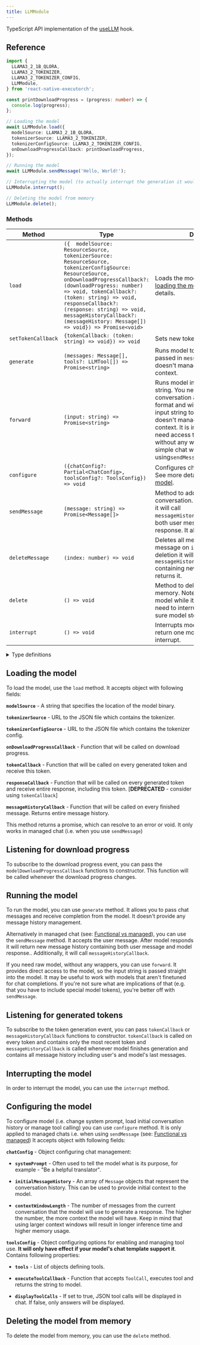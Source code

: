 ```yaml
---
title: LLMModule
---
```


TypeScript API implementation of the [useLLM](../../02-hooks/01-natural-language-processing/useLLM.md) hook.

## Reference

```typescript
import {
  LLAMA3_2_1B_QLORA,
  LLAMA3_2_TOKENIZER,
  LLAMA3_2_TOKENIZER_CONFIG,
  LLMModule,
} from 'react-native-executorch';

const printDownloadProgress = (progress: number) => {
  console.log(progress);
};

// Loading the model
await LLMModule.load({
  modelSource: LLAMA3_2_1B_QLORA,
  tokenizerSource: LLAMA3_2_TOKENIZER,
  tokenizerConfigSource: LLAMA3_2_TOKENIZER_CONFIG,
  onDownloadProgressCallback: printDownloadProgress,
});

// Running the model
await LLMModule.sendMessage('Hello, World!');

// Interrupting the model (to actually interrupt the generation it would have to be called when sendMessage or forward is running)
LLMModule.interrupt();

// Deleting the model from memory
LLMModule.delete();
```

### Methods

| Method             | Type                                                                                                                                                                                                                                                                                                                                                | Description                                                                                                                                                                                                                                                                                                                                                                 |
| ------------------ | --------------------------------------------------------------------------------------------------------------------------------------------------------------------------------------------------------------------------------------------------------------------------------------------------------------------------------------------------- | --------------------------------------------------------------------------------------------------------------------------------------------------------------------------------------------------------------------------------------------------------------------------------------------------------------------------------------------------------------------------- |
| `load`             | `({  modelSource: ResourceSource, tokenizerSource: ResourceSource, tokenizerConfigSource: ResourceSource, onDownloadProgressCallback?: (downloadProgress: number) => void, tokenCallback?: (token: string) => void, responseCallback?: (response: string) => void, messageHistoryCallback?: (messageHistory: Message[]) => void}) => Promise<void>` | Loads the model. Checkout the [loading the model](#loading-the-model) section for details.                                                                                                                                                                                                                                                                                  |
| `setTokenCallback` | `{tokenCallback: (token: string) => void}) => void`                                                                                                                                                                                                                                                                                                 | Sets new token callback.                                                                                                                                                                                                                                                                                                                                                    |
| `generate`         | `(messages: Message[], tools?: LLMTool[]) => Promise<string>`                                                                                                                                                                                                                                                                                       | Runs model to complete chat passed in `messages` argument. It doesn't manage conversation context.                                                                                                                                                                                                                                                                          |
| `forward`          | `(input: string) => Promise<string>`                                                                                                                                                                                                                                                                                                                | Runs model inference with raw input string. You need to provide entire conversation and prompt (in correct format and with special tokens!) in input string to this method. It doesn't manage conversation context. It is intended for users that need access to the model itself without any wrapper. If you want a simple chat with model the consider using`sendMessage` |
| `configure`        | `({chatConfig?: Partial<ChatConfig>, toolsConfig?: ToolsConfig}) => void`                                                                                                                                                                                                                                                                           | Configures chat and tool calling. See more details in [configuring the model](#configuring-the-model).                                                                                                                                                                                                                                                                      |
| `sendMessage`      | `(message: string) => Promise<Message[]>`                                                                                                                                                                                                                                                                                                           | Method to add user message to conversation. After model responds it will call `messageHistoryCallback()`containing both user message and model response. It also returns them.                                                                                                                                                                                              |
| `deleteMessage`    | `(index: number) => void`                                                                                                                                                                                                                                                                                                                           | Deletes all messages starting with message on `index` position. After deletion it will call `messageHistoryCallback()` containing new history. It also returns it.                                                                                                                                                                                                          |
| `delete`           | `() => void`                                                                                                                                                                                                                                                                                                                                        | Method to delete the model from memory. Note you cannot delete model while it's generating. You need to interrupt it first and make sure model stopped generation.                                                                                                                                                                                                          |
| `interrupt`        | `() => void`                                                                                                                                                                                                                                                                                                                                        | Interrupts model generation. It may return one more token after interrupt.                                                                                                                                                                                                                                                                                                  |

<details>
<summary>Type definitions</summary>

```typescript
type ResourceSource = string | number | object;

type MessageRole = 'user' | 'assistant' | 'system';

interface Message {
  role: MessageRole;
  content: string;
}
interface ChatConfig {
  initialMessageHistory: Message[];
  contextWindowLength: number;
  systemPrompt: string;
}

// tool calling
interface ToolsConfig {
  tools: LLMTool[];
  executeToolCallback: (call: ToolCall) => Promise<string | null>;
  displayToolCalls?: boolean;
}

interface ToolCall {
  toolName: string;
  arguments: Object;
}

type LLMTool = Object;
```

</details>

## Loading the model

To load the model, use the `load` method. It accepts object with following fields:

**`modelSource`** - A string that specifies the location of the model binary.

**`tokenizerSource`** - URL to the JSON file which contains the tokenizer.

**`tokenizerConfigSource`** - URL to the JSON file which contains the tokenizer config.

**`onDownloadProgressCallback`** - Function that will be called on download progress.

**`tokenCallback`** - Function that will be called on every generated token and receive this token.

**`responseCallback`** - Function that will be called on every generated token and receive entire response, including this token. [**DEPRECATED** - consider using `tokenCallback`]

**`messageHistoryCallback`** - Function that will be called on every finished message. Returns entire message history.

This method returns a promise, which can resolve to an error or void. It only works in managed chat (i.e. when you use `sendMessage`)

## Listening for download progress

To subscribe to the download progress event, you can pass the `modelDownloadProgressCallback` functions to constructor. This function will be called whenever the download progress changes.

## Running the model

To run the model, you can use `generate` method. It allows you to pass chat messages and receive completion from the model. It doesn't provide any message history management.

Alternatively in managed chat (see: [Functional vs managed](../../02-hooks/01-natural-language-processing/useLLM.md#functional-vs-managed)), you can use the `sendMessage` method. It accepts the user message. After model responds it will return new message history containing both user message and model response.. Additionally, it will call `messageHistoryCallback`.

If you need raw model, without any wrappers, you can use `forward`. It provides direct access to the model, so the input string is passed straight into the model. It may be useful to work with models that aren't finetuned for chat completions. If you're not sure what are implications of that (e.g. that you have to include special model tokens), you're better off with `sendMessage`.

## Listening for generated tokens

To subscribe to the token generation event, you can pass `tokenCallback` or `messageHistoryCallback` functions to constructor. `tokenCallback` is called on every token and contains only the most recent token and `messageHistoryCallback` is called whenever model finishes generation and contains all message history including user's and model's last messages.

## Interrupting the model

In order to interrupt the model, you can use the `interrupt` method.

## Configuring the model

To configure model (i.e. change system prompt, load initial conversation history or manage tool calling) you can use
`configure` method. It is only applied to managed chats i.e. when using `sendMessage` (see: [Functional vs managed](../../02-hooks/01-natural-language-processing/useLLM.md#functional-vs-managed)) It accepts object with following fields:

**`chatConfig`** - Object configuring chat management:

- **`systemPrompt`** - Often used to tell the model what is its purpose, for example - "Be a helpful translator".

- **`initialMessageHistory`** - An array of `Message` objects that represent the conversation history. This can be used to provide initial context to the model.

- **`contextWindowLength`** - The number of messages from the current conversation that the model will use to generate a response. The higher the number, the more context the model will have. Keep in mind that using larger context windows will result in longer inference time and higher memory usage.

**`toolsConfig`** - Object configuring options for enabling and managing tool use. **It will only have effect if your model's chat template support it**. Contains following properties:

- **`tools`** - List of objects defining tools.

- **`executeToolCallback`** - Function that accepts `ToolCall`, executes tool and returns the string to model.

- **`displayToolCalls`** - If set to true, JSON tool calls will be displayed in chat. If false, only answers will be displayed.

## Deleting the model from memory

To delete the model from memory, you can use the `delete` method.
